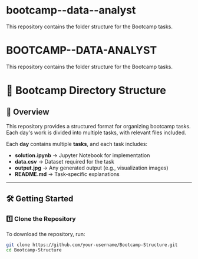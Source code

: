 # bootcamp--data--analyst
This repository contains the folder structure for the Bootcamp tasks.
# BOOTCAMP--DATA-ANALYST
This repository contains the folder structure for the Bootcamp tasks.
# 🚀 Bootcamp Directory Structure  

## 📌 Overview  
This repository provides a structured format for organizing bootcamp tasks. Each day's work is divided into multiple tasks, with relevant files included.  

Each **day** contains multiple **tasks**, and each task includes:  
- **solution.ipynb** → Jupyter Notebook for implementation  
- **data.csv** → Dataset required for the task  
- **output.jpg** → Any generated output (e.g., visualization images)  
- **README.md** → Task-specific explanations  

---

## **🛠️ Getting Started**  

### **1️⃣ Clone the Repository**  
To download the repository, run:  

```bash
git clone https://github.com/your-username/Bootcamp-Structure.git
cd Bootcamp-Structure
